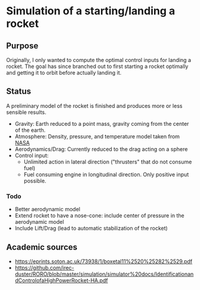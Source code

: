 # Simulation of a starting/landing a rocket

## Purpose
Originally, I only wanted to compute the optimal control inputs for landing a rocket. The goal has since branched out to first starting a rocket optimally and getting it to orbit before actually landing it.

## Status
A preliminary model of the rocket is finished and produces more or less sensible results.
* Gravity: Earth reduced to a point mass, gravity coming from the center of the earth.
* Atmosphere: Density, pressure, and temperature model taken from [NASA](https://www.grc.nasa.gov/www/k-12/airplane/atmosmet.html)
* Aerodynamics/Drag: Currently reduced to the drag acting on a sphere
* Control input:
  * Unlimited action in lateral direction ("thrusters" that do not consume fuel)
  * Fuel consuming engine in longitudinal direction. Only positive input possible.
  
### Todo
* Better aerodynamic model
* Extend rocket to have a nose-cone: include center of pressure in the aerodynamic model
* Include Lift/Drag (lead to automatic stabilization of the rocket)

## Academic sources
* https://eprints.soton.ac.uk/73938/1/boxetal11%2520%25282%2529.pdf
* https://github.com/irec-duster/RORO/blob/master/simulation/simulator%20docs/IdentificationandControlofaHighPowerRocket-HA.pdf
